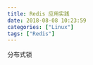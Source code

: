 ```yaml
---
title: Redis 应用实践
date: 2018-08-08 10:23:59
categories: ["Linux"]
tags: ["Redis"]
---
```


分布式锁
<!-- more -->